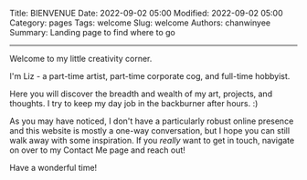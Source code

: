 Title: BIENVENUE
Date: 2022-09-02 05:00
Modified: 2022-09-02 05:00
Category: pages
Tags: welcome
Slug: welcome
Authors: chanwinyee
Summary: Landing page to find where to go

***

Welcome to my little creativity corner.

I'm Liz - a part-time artist, part-time corporate cog, and full-time hobbyist.

Here you will discover the breadth and wealth of my art, projects, and thoughts. I try to keep my day job in the backburner after hours. :)

As you may have noticed, I don't have a particularly robust online presence and this website is mostly a one-way conversation, but I hope you can still walk away with some inspiration. If you *really* want to get in touch, navigate on over to my Contact Me page and reach out!

Have a wonderful time!